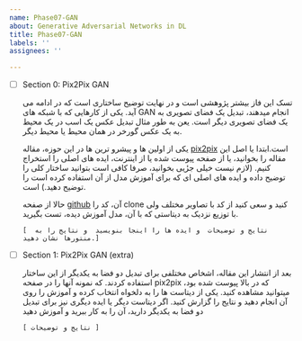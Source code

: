 ```yaml
---
name: Phase07-GAN
about: Generative Adversarial Networks in DL
title: Phase07-GAN
labels: ''
assignees: ''

---
```


- [ ] Section 0: Pix2Pix GAN
  
   تسک این فاز بیشتر پژوهشی است و در نهایت توضیح ساختاری است که در ادامه می آید. یکی از کارهایی که با شبکه های GAN انجام میدهند، تبدیل یک فضای تصویری به یک فضای تصویری دیگر است.  یعن به طور مثال تبدیل عکس یک اسب در یک محیط به یک عکس گورخر در همان محیط یا محیط دیگر. 

   یکی از اولین ها و پیشرو ترین ها در این حوزه، مقاله [pix2pix](https://phillipi.github.io/pix2pix/) است.ابتدا یا اصل این مقاله را بخوانید، یا از صفحه پیوست شده یا از اینترنت، ایده های اصلی را استخراج کنیم. (لازم نیست خیلی جزٔیی بخوانید، صرفا کافی است بتوانید ساختار کلی را توضیح داده و ایده های اصلی ای که برای آموزش مدل از آن استفاده کرده است را توضیح دهید.) است. 

   حالا از صفحه [github](https://github.com/phillipi/pix2pix) آن، کد را clone کنید و سعی کنید از کد با تصاویر مختلف ولی با توزیع نزدیک به دیتاستی که با آن، مدل آموزش دیده، تست بگیرید.

   `[  نتایج و توضیحات  و ایده ها را اینجا بنویسید  و نتایج را به منتورها نشان دهید.]`
  
- [ ] Section 1: Pix2Pix GAN (extra)

   بعد از انتشار این مقاله، اشخاص مختلفی برای تبدیل دو فضا به یکدیگر از این ساختار استفاده کردند. که نمونه آنها را در صفحه pix2pix که در بالا پیوست شده بود، میتوانید مشاهده کنید. یکی از دیتاست ها را به دلخواه انتخاب کرده و آموزش را روی آن انجام دهید و نتایج را گزارش کنید. اگر دیتاست دیگر یا ایده دیگری نیز برای تبدیل دو فضا به یکدیگر دارید، آن را به کار ببرید و آموزش دهید

     `[ نتایج و توضیحات ]`

